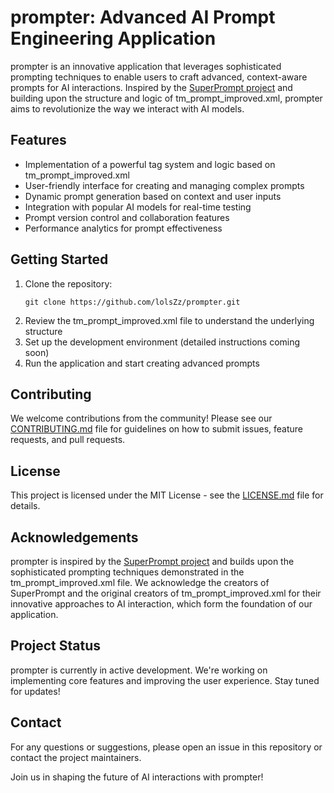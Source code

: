 # prompter: Advanced AI Prompt Engineering Application

prompter is an innovative application that leverages sophisticated prompting techniques to enable users to craft advanced, context-aware prompts for AI interactions. Inspired by the [SuperPrompt project](https://github.com/NeoVertex1/SuperPrompt) and building upon the structure and logic of tm_prompt_improved.xml, prompter aims to revolutionize the way we interact with AI models.

## Features

- Implementation of a powerful tag system and logic based on tm_prompt_improved.xml
- User-friendly interface for creating and managing complex prompts
- Dynamic prompt generation based on context and user inputs
- Integration with popular AI models for real-time testing
- Prompt version control and collaboration features
- Performance analytics for prompt effectiveness

## Getting Started

1. Clone the repository:
   ```
   git clone https://github.com/lolsZz/prompter.git
   ```
2. Review the tm_prompt_improved.xml file to understand the underlying structure
3. Set up the development environment (detailed instructions coming soon)
4. Run the application and start creating advanced prompts

## Contributing

We welcome contributions from the community! Please see our [CONTRIBUTING.md](CONTRIBUTING.md) file for guidelines on how to submit issues, feature requests, and pull requests.

## License

This project is licensed under the MIT License - see the [LICENSE.md](LICENSE.md) file for details.

## Acknowledgements

prompter is inspired by the [SuperPrompt project](https://github.com/NeoVertex1/SuperPrompt) and builds upon the sophisticated prompting techniques demonstrated in the tm_prompt_improved.xml file. We acknowledge the creators of SuperPrompt and the original creators of tm_prompt_improved.xml for their innovative approaches to AI interaction, which form the foundation of our application.

## Project Status

prompter is currently in active development. We're working on implementing core features and improving the user experience. Stay tuned for updates!

## Contact

For any questions or suggestions, please open an issue in this repository or contact the project maintainers.

Join us in shaping the future of AI interactions with prompter!

